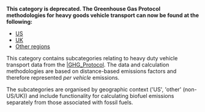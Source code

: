 **This category is deprecated. The Greenhouse Gas Protocol methodologies
for heavy goods vehicle transport can now be found at the following:**

  - [US](US_road_transport_by_Greenhouse_Gas_Protocol)
  - [UK](UK_heavy_goods_transport_by_Greenhouse_Gas_Protocol)
  - [Other
    regions](Other_regional_road_transport_by_Greenhouse_Gas_Protocol)

This category contains subcategories relating to heavy duty vehicle
transport data from the [|GHG\_Protocol](http://www.ghgprotocol.org/).
The data and calculation methodologies are based on distance-based
emissions factors and therefore represented *per vehicle* emissions.

The subcategories are organised by geographic context ('US', 'other'
(non-US/UK)) and include functionality for calculating biofuel emissions
separately from those associated with fossil fuels.
